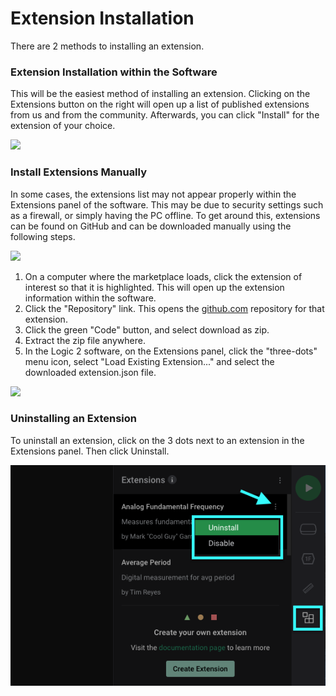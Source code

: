 # Extension Installation

There are 2 methods to installing an extension.

### Extension Installation within the Software

This will be the easiest method of installing an extension. Clicking on the Extensions button on the right will open up a list of published extensions from us and from the community. Afterwards, you can click "Install" for the extension of your choice.

![](../.gitbook/assets/screen-shot-2020-11-30-at-4.38.27-pm.png)

### Install Extensions Manually

In some cases, the extensions list may not appear properly within the Extensions panel of the software. This may be due to security settings such as a firewall, or simply having the PC offline. To get around this, extensions can be found on GitHub and can be downloaded manually using the following steps.

![](../.gitbook/assets/screen-shot-2020-11-30-at-4.49.54-pm.png)

1. On a computer where the marketplace loads, click the extension of interest so that it is highlighted. This will open up the extension information within the software. 
2. Click the "Repository" link. This opens the [github.com](http://github.com/) repository for that extension.
3. Click the green "Code" button, and select download as zip.
4. Extract the zip file anywhere.
5. In the Logic 2 software, on the Extensions panel, click the "three-dots" menu icon, select "Load Existing Extension..." and select the downloaded extension.json file.

![](../.gitbook/assets/screen-shot-2020-11-30-at-4.52.09-pm.png)

### Uninstalling an Extension

To uninstall an extension, click on the 3 dots next to an extension in the Extensions panel. Then click Uninstall.

![Uninstalling an Extension](../.gitbook/assets/uninstall-ext.png)





